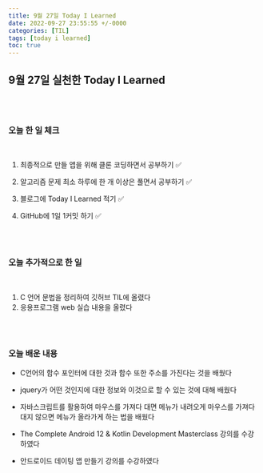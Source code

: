 ```yaml
---
title: 9월 27일 Today I Learned
date: 2022-09-27 23:55:55 +/-0000
categories: [TIL]
tags: [today i learned]
toc: true
---
```


## 9월 27일 실천한 Today I Learned

<br><br>

### 오늘 한 일 체크
<br>

1. 최종적으로 만들 앱을 위해 클론 코딩하면서 공부하기 ✅

2. 알고리즘 문제 최소 하루에 한 개 이상은 풀면서 공부하기 ✅

3. 블로그에 Today I Learned 적기 ✅

4. GitHub에 1일 1커밋 하기 ✅

<br><br>

### 오늘 추가적으로 한 일
<br>

1. C 언어 문법을 정리하여 깃허브 TIL에 올렸다
1. 응용프로그램 web 실습 내용을 올렸다


<br><br>

### 오늘 배운 내용

* C언어의 함수 포인터에 대한 것과 함수 또한 주소를 가진다는 것을 배웠다 

* jquery가 어떤 것인지에 대한 정보와 이것으로 할 수 있는 것에 대해 배웠다 

* 자바스크립트를 활용하여 마우스를 가져다 대면 메뉴가 내려오게 마우스를 가져다 대지 않으면 메뉴가
올라가게 하는 법을 배웠다

* The Complete Android 12 & Kotlin Development Masterclass 강의를 수강하였다

* 안드로이드 데이팅 앱 만들기 강의를 수강하였다






